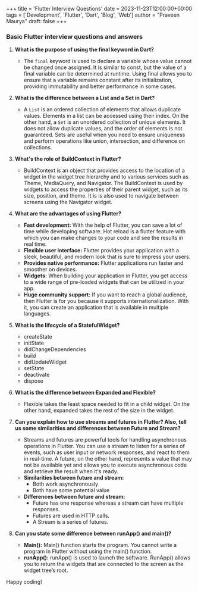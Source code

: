 +++
title = 'Flutter Interview Questions'
date = 2023-11-23T12:00:00+00:00
tags = ['Development', 'Flutter', 'Dart', 'Blog', 'Web']
author = "Praveen Maurya"
draft: false
+++

### Basic Flutter interview questions and answers

1. **What is the purpose of using the final keyword in Dart?**
    - The `final` keyword is used to declare a variable whose value cannot be changed once assigned. It is similar to const, but the value of a final variable can be determined at runtime. Using final allows you to ensure that a variable remains constant after its initialization, providing immutability and better performance in some cases.

2. **What is the difference between a List and a Set in Dart?**
    - A `List` is an ordered collection of elements that allows duplicate values. Elements in a list can be accessed using their index. On the other hand, a `Set` is an unordered collection of unique elements. It does not allow duplicate values, and the order of elements is not guaranteed. Sets are useful when you need to ensure uniqueness and perform operations like union, intersection, and difference on collections.

3. **What's the role of BuildContext in Flutter?**
    - BuildContext is an object that provides access to the location of a widget in the widget tree hierarchy and to various services such as Theme, MediaQuery, and Navigator. The BuildContext is used by widgets to access the properties of their parent widget, such as its size, position, and theme. It is is also used to navigate between screens using the Navigator widget.

4. **What are the advantages of using Flutter?**
    - **Fast development:** With the help of Flutter, you can save a lot of time while developing software. Hot reload is a flutter feature with which you can make changes to your code and see the results in real time.
    - **Flexible user interface:** Flutter provides your application with a sleek, beautiful, and modern look that is sure to impress your users.
    - **Provides native performance:** Flutter applications run faster and smoother on devices.
    - **Widgets:** When building your application in Flutter, you get access to a wide range of pre-loaded widgets that can be utilized in your app.
    - **Huge community support:** If you want to reach a global audience, then Flutter is for you because it supports internationalization. With it, you can create an application that is available in multiple languages.

5. **What is the lifecycle of a StatefulWidget?**
    - createState
    - initState
    - didChangeDependencies
    - build
    - didUpdateWidget
    - setState
    - deactivate
    - dispose

6. **What is the difference between Expanded and Flexible?**
    - Flexible takes the least space needed to fit in a child widget. On the other hand, expanded takes the rest of the size in the widget.

7. **Can you explain how to use streams and futures in Flutter? Also, tell us some similarities and differences between Future and Stream?**
    - Streams and futures are powerful tools for handling asynchronous operations in Flutter. You can use a stream to listen for a series of events, such as user input or network responses, and react to them in real-time. A future, on the other hand, represents a value that may not be available yet and allows you to execute asynchronous code and retrieve the result when it's ready.
    - **Similarities between future and stream:**
        - Both work asynchronously
        - Both have some potential value
    - **Differences between future and stream:**
        - Future has one response whereas a stream can have multiple responses.
        - Futures are used in HTTP calls.
        - A Stream is a series of futures.

8. **Can you state some difference between runApp() and main()?**
    - **Main():** Main() function starts the program. You cannot write a program in Flutter without using the main() function.
    -  **runApp():** runApp() is used to launch the software. RunApp() allows you to return the widgets that are connected to the screen as the widget tree’s root.







Happy coding!